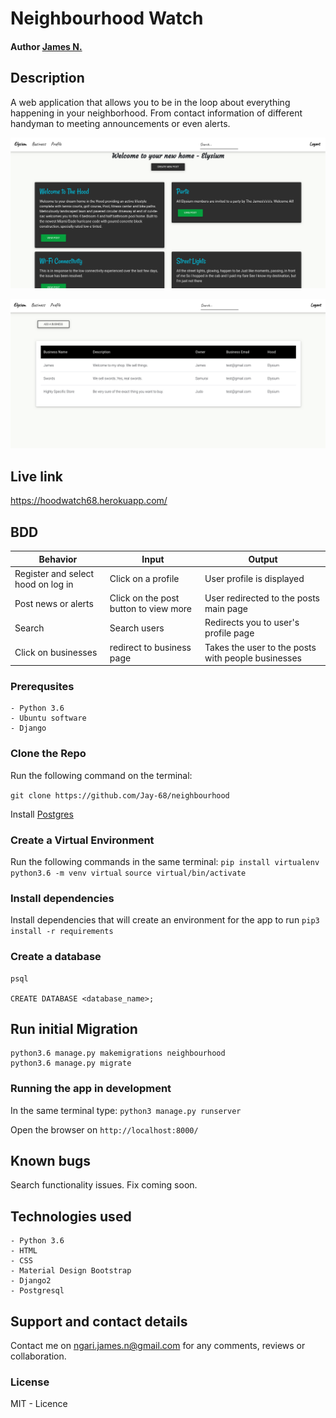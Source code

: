 # Neighbourhood Watch
#### Author **[James N.](https://github.com/jay-68)**

## Description
A web application that allows you to be in the loop about everything happening in your neighborhood. From contact information of different handyman to meeting announcements or even alerts.


![App live Image](neighbourhood/static/images/hood2.png "neighbourhood watch app main page")

![App live Image](neighbourhood/static/images/hood3.png "neighbourhood businesses page")

## Live link

https://hoodwatch68.herokuapp.com/

## BDD

| Behavior            | Input                         | Output                        |
| ------------------- | ----------------------------- | ----------------------------- |
|Register and select hood on log in | Click on a profile| User profile is displayed |
| Post news or alerts | Click on the post button to view more| User redirected to the posts main page |
| Search | Search users| Redirects you to user's profile page |
| Click on businesses | redirect to business page | Takes the user to the posts with people businesses|


### Prerequsites
    - Python 3.6
    - Ubuntu software
    - Django

### Clone the Repo
Run the following command on the terminal:

`git clone https://github.com/Jay-68/neighbourhood`

Install  [Postgres](https://www.postgresql.org/download/)
 
### Create a Virtual Environment
Run the following commands in the same terminal:
`pip install virtualenv`
`python3.6 -m venv virtual`
`source virtual/bin/activate`

### Install dependencies
Install dependencies that will create an environment for the app to run
`pip3 install -r requirements`

### Create a database

```
psql

CREATE DATABASE <database_name>;

```

## Run initial Migration
```
python3.6 manage.py makemigrations neighbourhood
python3.6 manage.py migrate

```


### Running the app in development
In the same terminal type:
`python3 manage.py runserver`

Open the browser on `http://localhost:8000/`

## Known bugs

Search functionality issues. Fix coming soon.


## Technologies used
    - Python 3.6
    - HTML
    - CSS
    - Material Design Bootstrap
    - Django2
    - Postgresql

## Support and contact details
Contact me on ngari.james.n@gmail.com  for any comments, reviews or collaboration.

### License
MIT - Licence